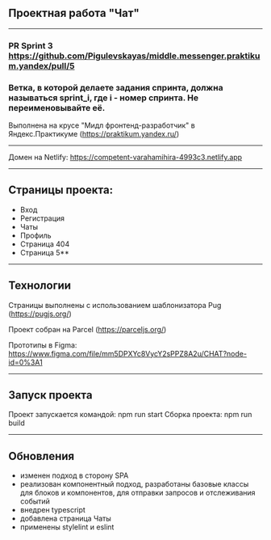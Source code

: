 ## Проектная работа "Чат" 
------
### PR Sprint 3 https://github.com/Pigulevskayas/middle.messenger.praktikum.yandex/pull/5

### Ветка, в которой делаете задания спринта, должна называться sprint_i, где i - номер спринта. Не переименовывайте её.


Выполнена на крусе "Мидл фронтенд-разработчик" в Яндекс.Практикуме (https://praktikum.yandex.ru/)

------

Домен на Netlify: https://competent-varahamihira-4993c3.netlify.app

------

## Страницы проекта:

* Вход
* Регистрация
* Чаты
* Профиль
* Страница 404
* Страница 5**

------

## Технологии

Страницы выполнены с использованием шаблонизатора Pug (https://pugjs.org/)

Проект собран на Parcel (https://parceljs.org/)

Прототипы в Figma: https://www.figma.com/file/mm5DPXYc8VycY2sPPZ8A2u/CHAT?node-id=0%3A1

------

## Запуск проекта

Проект запускается командой: npm run start
Сборка проекта: npm run build


------

## Обновления

* изменен подход в сторону SPA
* реализован компонентный подход, разработаны базовые классы для блоков и компонентов, для отправки запросов и отслеживания событий
* внедрен typescript
* добавлена страница Чаты
* применены stylelint и eslint
